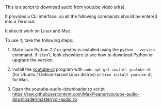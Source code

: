 This is a script to download audio from youtube video url(s).

It provides a CLI interface, so all the following commands should be entered into a Terminal.

It should work on Linux and Mac.

To use it, take the following steps:

1. Make sure Python 2.7 or greater is installed using the `python --version` command. If it isn't, look elsewhere to see how to download Python or upgrade the version.

2. Install the [youtube-dl](https://rg3.github.io/youtube-dl/) program with `sudo apt-get install youtube-dl` (for Ubuntu / Debian-based Linux distros) or `brew install youtube-dl` for Mac. 

3. Open the youtube-audio-downloader.rb script https://raw.githubusercontent.com/MaxPleaner/youtube-audio-downloader/master/ydl-audio.rb
